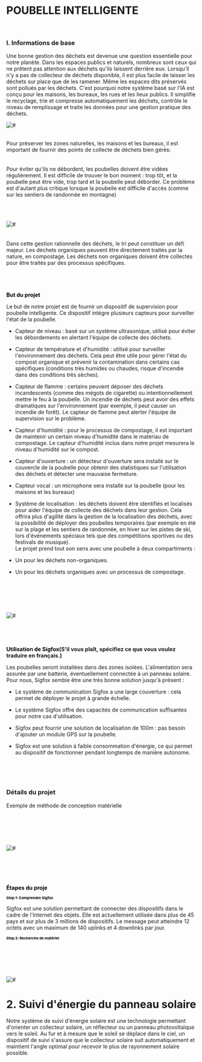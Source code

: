 <!-- project/intro.md -->
# POUBELLE INTELLIGENTE
<br>

### I. Informations de base

Une bonne gestion des déchets est devenue une question essentielle pour notre planète. Dans les espaces publics et naturels, nombreux sont ceux qui ne prêtent pas attention aux déchets qu'ils laissent derrière eux. Lorsqu'il n'y a pas de collecteur de déchets disponible, il est plus facile de laisser les déchets sur place que de les ramener. Même les espaces dits préservés sont pollués par les déchets. C'est pourquoi notre système basé sur l'IA est conçu pour les maisons, les bureaux, les rues et les lieux publics. Il simplifie le recyclage, trie et compresse automatiquement les déchets, contrôle le niveau de remplissage et traite les données pour une gestion pratique des déchets.
<br><div class="loader"><img src="images/garbage1.jpg" alt="#" /></div>

<br>Pour préserver les zones naturelles, les maisons et les bureaux, il est important de fournir des points de collecte de déchets bien gérés:
<br><br>
<br>Pour éviter qu'ils ne débordent, les poubelles doivent être vidées régulièrement. Il est difficile de trouver le bon moment : trop tôt, et la poubelle peut être vide, trop tard et la poubelle peut déborder. Ce problème est d'autant plus critique lorsque la poubelle est difficile d'accès (comme sur les sentiers de randonnée en montagne)

<br><br><div class="loader"><img src="images/garbage2.jpg" alt="#" /></div>
<br><br>
Dans cette gestion rationnelle des déchets, le tri peut constituer un défi majeur. Les déchets organiques peuvent être directement traités par la nature, en compostage. Les déchets non organiques doivent être collectés pour être traités par des processus spécifiques.

<br><br>

<h1 style="font-size:1.5vw"><span style="color:black">But du projet</span></h1>

Le but de notre projet est de fournir un dispositif de supervision pour poubelle intelligente. Ce dispositif intègre plusieurs capteurs pour surveiller l'état de la poubelle.

- Capteur de niveau : basé sur un système ultrasonique, utilisé pour éviter les débordements en alertant l'équipe de collecte des déchets.

- Capteur de température et d'humidité : utilisé pour surveiller l'environnement des déchets. Cela peut être utile pour gérer l'état du compost organique et prévenir la contamination dans certains cas spécifiques (conditions très humides ou chaudes, risque d'incendie dans des conditions très sèches).

- Capteur de flamme : certains peuvent déposer des déchets incandescents (comme des mégots de cigarette) ou intentionnellement mettre le feu à la poubelle. Un incendie de déchets peut avoir des effets dramatiques sur l'environnement (par exemple, il peut causer un incendie de forêt). Le capteur de flamme peut alerter l'équipe de supervision sur le problème.

- Capteur d'humidité : pour le processus de compostage, il est important de maintenir un certain niveau d'humidité dans le matériau de compostage. Le capteur d'humidité inclus dans notre projet mesurera le niveau d'humidité sur le compost.

- Capteur d'ouverture : un détecteur d'ouverture sera installé sur le couvercle de la poubelle pour obtenir des statistiques sur l'utilisation des déchets et détecter une mauvaise fermeture.

- Capteur vocal : un microphone sera installé sur la poubelle (pour les maisons et les bureaux)

- Système de localisation : les déchets doivent être identifiés et localisés pour aider l'équipe de collecte des déchets dans leur gestion. Cela offrira plus d'agilité dans la gestion de la localisation des déchets, avec la possibilité de déployer des poubelles temporaires (par exemple en été sur la plage et les sentiers de randonnée, en hiver sur les pistes de ski, lors d'événements spéciaux tels que des compétitions sportives ou des festivals de musique).
<br>Le projet prend tout son sens avec une poubelle à deux compartiments :

- Un pour les déchets non-organiques.
- Un pour les déchets organiques avec un processus de compostage.
<br>
<br><br><br><br><div class="loader"><img src="images/garbage3.avif" alt="#" /></div>

<br>
<br><br>

<h1 style="font-size:1.5vw"><span style="color:black">Utilisation de Sigfox</span>(S'il vous plaît, spécifiez ce que vous voulez traduire en français.)</h1>

Les poubelles seront installées dans des zones isolées. L'alimentation sera assurée par une batterie, éventuellement connectée à un panneau solaire. Pour nous, Sigfox semble être une très bonne solution jusqu'à présent :

- Le système de communication Sigfox a une large couverture : cela permet de déployer le projet à grande échelle.

- Le système Sigfox offre des capacités de communication suffisantes pour notre cas d'utilisation.

- Sigfox peut fournir une solution de localisation de 100m : pas besoin d'ajouter un module GPS sur la poubelle.

- Sigfox est une solution à faible consommation d'énergie, ce qui permet au dispositif de fonctionner pendant longtemps de manière autonome.

<br><br>
<br>

### Détails du projet

Exemple de méthode de conception matérielle

<br><br><br><br><div class="loader"><img src="images/diagram.avif" alt="#" /></div>
<br><br>
<br><br>

<h1 style="font-size:1.5vw"><span style="color:black">Étapes du proje</span></h1>

<h1 style="font-size:1vw"><span style="color:black">Step 1: Comprendre Sigfox</span></h1>

Sigfox est une solution permettant de connecter des dispositifs dans le cadre de l'Internet des objets. Elle est actuellement utilisée dans plus de 45 pays et sur plus de 3 millions de dispositifs. Le message peut atteindre 12 octets avec un maximum de 140 uplinks et 4 downlinks par jour.

<h1 style="font-size:1vw"><span style="color:black">Step 2: Recherche de matériel</span></h1>

<br><br><br><br><div class="loader"><img src="images/harwares.avif" alt="#" /></div>

# 2. Suivi d'énergie du panneau solaire
Notre système de suivi d'énergie solaire est une technologie permettant d'orienter un collecteur solaire, un réflecteur ou un panneau photovoltaïque vers le soleil. Au fur et à mesure que le soleil se déplace dans le ciel, un dispositif de suivi s'assure que le collecteur solaire suit automatiquement et maintient l'angle optimal pour recevoir le plus de rayonnement solaire possible.